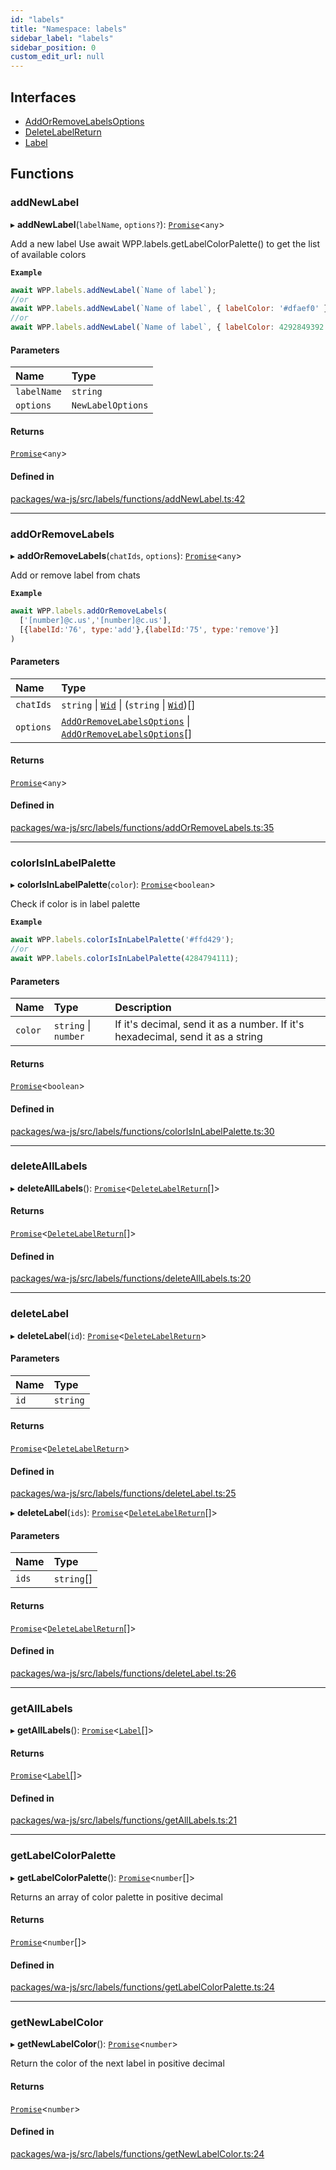 ```yaml
---
id: "labels"
title: "Namespace: labels"
sidebar_label: "labels"
sidebar_position: 0
custom_edit_url: null
---
```


## Interfaces

- [AddOrRemoveLabelsOptions](../interfaces/labels.AddOrRemoveLabelsOptions.md)
- [DeleteLabelReturn](../interfaces/labels.DeleteLabelReturn.md)
- [Label](../interfaces/labels.Label.md)

## Functions

### addNewLabel

▸ **addNewLabel**(`labelName`, `options?`): [`Promise`]( https://developer.mozilla.org/en-US/docs/Web/JavaScript/Reference/Global_Objects/Promise )<`any`\>

Add a new label
Use await WPP.labels.getLabelColorPalette() to get the list of available colors

**`Example`**

```javascript
await WPP.labels.addNewLabel(`Name of label`);
//or
await WPP.labels.addNewLabel(`Name of label`, { labelColor: '#dfaef0' });
//or
await WPP.labels.addNewLabel(`Name of label`, { labelColor: 4292849392 });
```

#### Parameters

| Name | Type |
| :------ | :------ |
| `labelName` | `string` |
| `options` | `NewLabelOptions` |

#### Returns

[`Promise`]( https://developer.mozilla.org/en-US/docs/Web/JavaScript/Reference/Global_Objects/Promise )<`any`\>

#### Defined in

[packages/wa-js/src/labels/functions/addNewLabel.ts:42](https://github.com/wppconnect-team/wa-js/blob/main/src/labels/functions/addNewLabel.ts#L42)

___

### addOrRemoveLabels

▸ **addOrRemoveLabels**(`chatIds`, `options`): [`Promise`]( https://developer.mozilla.org/en-US/docs/Web/JavaScript/Reference/Global_Objects/Promise )<`any`\>

Add or remove label from chats

**`Example`**

```javascript
await WPP.labels.addOrRemoveLabels(
  ['[number]@c.us','[number]@c.us'],
  [{labelId:'76', type:'add'},{labelId:'75', type:'remove'}]
)
```

#### Parameters

| Name | Type |
| :------ | :------ |
| `chatIds` | `string` \| [`Wid`](../classes/whatsapp.Wid.md) \| (`string` \| [`Wid`](../classes/whatsapp.Wid.md))[] |
| `options` | [`AddOrRemoveLabelsOptions`](../interfaces/labels.AddOrRemoveLabelsOptions.md) \| [`AddOrRemoveLabelsOptions`](../interfaces/labels.AddOrRemoveLabelsOptions.md)[] |

#### Returns

[`Promise`]( https://developer.mozilla.org/en-US/docs/Web/JavaScript/Reference/Global_Objects/Promise )<`any`\>

#### Defined in

[packages/wa-js/src/labels/functions/addOrRemoveLabels.ts:35](https://github.com/wppconnect-team/wa-js/blob/main/src/labels/functions/addOrRemoveLabels.ts#L35)

___

### colorIsInLabelPalette

▸ **colorIsInLabelPalette**(`color`): [`Promise`]( https://developer.mozilla.org/en-US/docs/Web/JavaScript/Reference/Global_Objects/Promise )<`boolean`\>

Check if color is in label palette

**`Example`**

```javascript
await WPP.labels.colorIsInLabelPalette('#ffd429');
//or
await WPP.labels.colorIsInLabelPalette(4284794111);
```

#### Parameters

| Name | Type | Description |
| :------ | :------ | :------ |
| `color` | `string` \| `number` | If it's decimal, send it as a number. If it's hexadecimal, send it as a string |

#### Returns

[`Promise`]( https://developer.mozilla.org/en-US/docs/Web/JavaScript/Reference/Global_Objects/Promise )<`boolean`\>

#### Defined in

[packages/wa-js/src/labels/functions/colorIsInLabelPalette.ts:30](https://github.com/wppconnect-team/wa-js/blob/main/src/labels/functions/colorIsInLabelPalette.ts#L30)

___

### deleteAllLabels

▸ **deleteAllLabels**(): [`Promise`]( https://developer.mozilla.org/en-US/docs/Web/JavaScript/Reference/Global_Objects/Promise )<[`DeleteLabelReturn`](../interfaces/labels.DeleteLabelReturn.md)[]\>

#### Returns

[`Promise`]( https://developer.mozilla.org/en-US/docs/Web/JavaScript/Reference/Global_Objects/Promise )<[`DeleteLabelReturn`](../interfaces/labels.DeleteLabelReturn.md)[]\>

#### Defined in

[packages/wa-js/src/labels/functions/deleteAllLabels.ts:20](https://github.com/wppconnect-team/wa-js/blob/main/src/labels/functions/deleteAllLabels.ts#L20)

___

### deleteLabel

▸ **deleteLabel**(`id`): [`Promise`]( https://developer.mozilla.org/en-US/docs/Web/JavaScript/Reference/Global_Objects/Promise )<[`DeleteLabelReturn`](../interfaces/labels.DeleteLabelReturn.md)\>

#### Parameters

| Name | Type |
| :------ | :------ |
| `id` | `string` |

#### Returns

[`Promise`]( https://developer.mozilla.org/en-US/docs/Web/JavaScript/Reference/Global_Objects/Promise )<[`DeleteLabelReturn`](../interfaces/labels.DeleteLabelReturn.md)\>

#### Defined in

[packages/wa-js/src/labels/functions/deleteLabel.ts:25](https://github.com/wppconnect-team/wa-js/blob/main/src/labels/functions/deleteLabel.ts#L25)

▸ **deleteLabel**(`ids`): [`Promise`]( https://developer.mozilla.org/en-US/docs/Web/JavaScript/Reference/Global_Objects/Promise )<[`DeleteLabelReturn`](../interfaces/labels.DeleteLabelReturn.md)[]\>

#### Parameters

| Name | Type |
| :------ | :------ |
| `ids` | `string`[] |

#### Returns

[`Promise`]( https://developer.mozilla.org/en-US/docs/Web/JavaScript/Reference/Global_Objects/Promise )<[`DeleteLabelReturn`](../interfaces/labels.DeleteLabelReturn.md)[]\>

#### Defined in

[packages/wa-js/src/labels/functions/deleteLabel.ts:26](https://github.com/wppconnect-team/wa-js/blob/main/src/labels/functions/deleteLabel.ts#L26)

___

### getAllLabels

▸ **getAllLabels**(): [`Promise`]( https://developer.mozilla.org/en-US/docs/Web/JavaScript/Reference/Global_Objects/Promise )<[`Label`](../interfaces/labels.Label.md)[]\>

#### Returns

[`Promise`]( https://developer.mozilla.org/en-US/docs/Web/JavaScript/Reference/Global_Objects/Promise )<[`Label`](../interfaces/labels.Label.md)[]\>

#### Defined in

[packages/wa-js/src/labels/functions/getAllLabels.ts:21](https://github.com/wppconnect-team/wa-js/blob/main/src/labels/functions/getAllLabels.ts#L21)

___

### getLabelColorPalette

▸ **getLabelColorPalette**(): [`Promise`]( https://developer.mozilla.org/en-US/docs/Web/JavaScript/Reference/Global_Objects/Promise )<`number`[]\>

Returns an array of color palette in positive decimal

#### Returns

[`Promise`]( https://developer.mozilla.org/en-US/docs/Web/JavaScript/Reference/Global_Objects/Promise )<`number`[]\>

#### Defined in

[packages/wa-js/src/labels/functions/getLabelColorPalette.ts:24](https://github.com/wppconnect-team/wa-js/blob/main/src/labels/functions/getLabelColorPalette.ts#L24)

___

### getNewLabelColor

▸ **getNewLabelColor**(): [`Promise`]( https://developer.mozilla.org/en-US/docs/Web/JavaScript/Reference/Global_Objects/Promise )<`number`\>

Return the color of the next label in positive decimal

#### Returns

[`Promise`]( https://developer.mozilla.org/en-US/docs/Web/JavaScript/Reference/Global_Objects/Promise )<`number`\>

#### Defined in

[packages/wa-js/src/labels/functions/getNewLabelColor.ts:24](https://github.com/wppconnect-team/wa-js/blob/main/src/labels/functions/getNewLabelColor.ts#L24)
